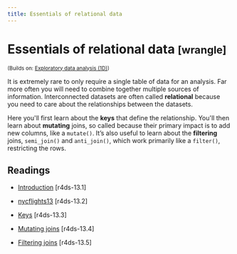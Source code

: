 ```yaml
---
title: Essentials of relational data
---
```


<!-- Generated automatically from relational-basics.yml. Do not edit by hand -->

# Essentials of relational data <small class='wrangle'>[wrangle]</small>
<small>(Builds on: [Exploratory data analysis (1D)](eda-1d.md))</small>

It is extremely rare to only require a single table of data for an analysis.
Far more often you will need to combine together multiple sources of
information. Interconnected datasets are often called __relational__ because
you need to care about the relationships between the datasets.

Here you'll first learn about the __keys__ that define the relationship.
You'll then learn about __mutating__ joins, so called because their primary
impact is to add new columns, like a `mutate()`. It’s also useful to learn
about the __filtering__ joins, `semi_join()` and `anti_join()`, which work
primarily like a `filter()`, restricting the rows.

## Readings

  * [Introduction](http://r4ds.had.co.nz/relational-data.html#introduction-7) [r4ds-13.1]

  * [nycflights13](http://r4ds.had.co.nz/relational-data.html#nycflights13-relational) [r4ds-13.2]

  * [Keys](http://r4ds.had.co.nz/relational-data.html#keys) [r4ds-13.3]

  * [Mutating joins](http://r4ds.had.co.nz/relational-data.html#mutating-joins) [r4ds-13.4]

  * [Filtering joins](http://r4ds.had.co.nz/relational-data.html#filtering-joins) [r4ds-13.5]


